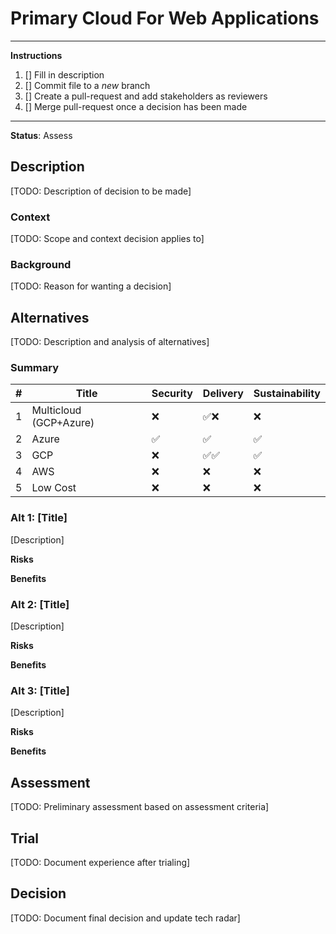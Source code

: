  
# Primary Cloud For Web Applications

---
**Instructions**
1. [] Fill in description
2. [] Commit file to a *new* branch
3. [] Create a pull-request and add stakeholders as reviewers
4. [] Merge pull-request once a decision has been made
---

**Status**: Assess

## Description
[TODO: Description of decision to be made]

### Context
[TODO: Scope and context decision applies to]

### Background
[TODO: Reason for wanting a decision]

## Alternatives
[TODO: Description and analysis of alternatives]

### Summary
| #      | Title                                   | Security         | Delivery     | Sustainability |    
| ------ | --------------------------------------- | ------------     | ----------   | ----------     |   
| 1      | Multicloud (GCP+Azure)                  | ❌               | ✅❌        | ❌             |                          
| 2      | Azure                                   | ✅               | ✅          | ✅              |     
| 3      | GCP                                     | ❌               | ✅✅        | ✅              |
| 4      | AWS                                     | ❌               | ❌          | ❌              |
| 5      | Low Cost                                | ❌               | ❌          | ❌              |

### Alt 1: [Title]
[Description]

**Risks**  

**Benefits**  


### Alt 2: [Title]
[Description]

**Risks**  

**Benefits**  



### Alt 3: [Title]
[Description]

**Risks**  

**Benefits**  


## Assessment
[TODO: Preliminary assessment based on assessment criteria]


## Trial
[TODO: Document experience after trialing]


## Decision
[TODO: Document final decision and update tech radar]
      
